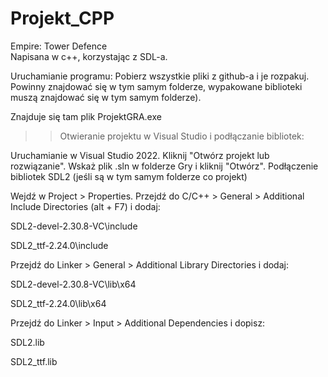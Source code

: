 # Projekt_CPP
Empire: Tower Defence </br>
Napisana w c++, korzystając z SDL-a.

Uruchamianie programu:
Pobierz wszystkie pliki z github-a i je rozpakuj. Powinny znajdować się w tym samym folderze, wypakowane biblioteki muszą znajdować się w tym samym folderze).

Znajduje się tam plik ProjektGRA.exe

>> Otwieranie projektu w Visual Studio i podłączanie bibliotek:

Uruchamianie w Visual Studio 2022.
Kliknij "Otwórz projekt lub rozwiązanie".
Wskaż plik .sln w folderze Gry i kliknij "Otwórz".
Podłączenie bibliotek SDL2 (jeśli są w tym samym folderze co projekt)

Wejdź w Project > Properties.
Przejdź do C/C++ > General > Additional Include Directories (alt + F7) i dodaj:

SDL2-devel-2.30.8-VC\include

SDL2_ttf-2.24.0\include

Przejdź do Linker > General > Additional Library Directories i dodaj:

SDL2-devel-2.30.8-VC\lib\x64

SDL2_ttf-2.24.0\lib\x64

Przejdź do Linker > Input > Additional Dependencies i dopisz:

SDL2.lib

SDL2_ttf.lib
